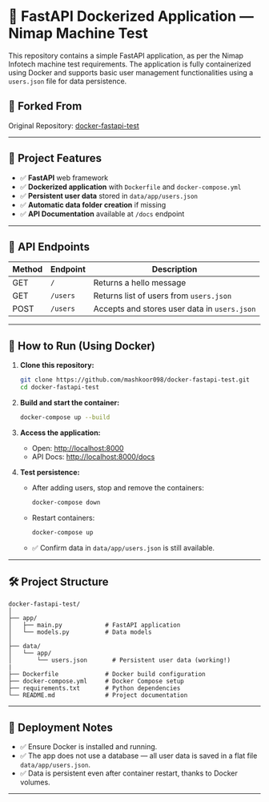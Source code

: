 # 🚀 FastAPI Dockerized Application — Nimap Machine Test

This repository contains a simple FastAPI application, as per the Nimap Infotech machine test requirements. The application is fully containerized using Docker and supports basic user management functionalities using a `users.json` file for data persistence.

## 📂 Forked From  
Original Repository: [docker-fastapi-test](https://github.com/RohitPatil18/docker-fastapi-test)

---

## 📌 Project Features

- ✅ **FastAPI** web framework  
- ✅ **Dockerized application** with `Dockerfile` and `docker-compose.yml`
- ✅ **Persistent user data** stored in `data/app/users.json`
- ✅ **Automatic data folder creation** if missing
- ✅ **API Documentation** available at `/docs` endpoint

---

## 🔗 API Endpoints

| Method | Endpoint      | Description                               |
|--------|--------------|-------------------------------------------|
| GET    | `/`           | Returns a hello message                  |
| GET    | `/users`      | Returns list of users from `users.json`   |
| POST   | `/users`      | Accepts and stores user data in `users.json` |

---

## 🐳 How to Run (Using Docker)

1. **Clone this repository:**
   ```bash
   git clone https://github.com/mashkoor098/docker-fastapi-test.git
   cd docker-fastapi-test
   ```

2. **Build and start the container:**
   ```bash
   docker-compose up --build
   ```

3. **Access the application:**
   - Open: [http://localhost:8000](http://localhost:8000)
   - API Docs: [http://localhost:8000/docs](http://localhost:8000/docs)

4. **Test persistence:**
   - After adding users, stop and remove the containers:
     ```bash
     docker-compose down
     ```
   - Restart containers:
     ```bash
     docker-compose up
     ```
   - ✅ Confirm data in `data/app/users.json` is still available.

---

## 🛠️ Project Structure

```
docker-fastapi-test/
│
├── app/
│   ├── main.py            # FastAPI application
│   └── models.py          # Data models
│
├── data/
│   └── app/
│       └── users.json       # Persistent user data (working!)
|
├── Dockerfile             # Docker build configuration
├── docker-compose.yml     # Docker Compose setup
├── requirements.txt       # Python dependencies
└── README.md              # Project documentation
```

---

## 🚀 Deployment Notes

- ✅ Ensure Docker is installed and running.
- ✅ The app does not use a database — all user data is saved in a flat file `data/app/users.json`.
- ✅ Data is persistent even after container restart, thanks to Docker volumes.

---
